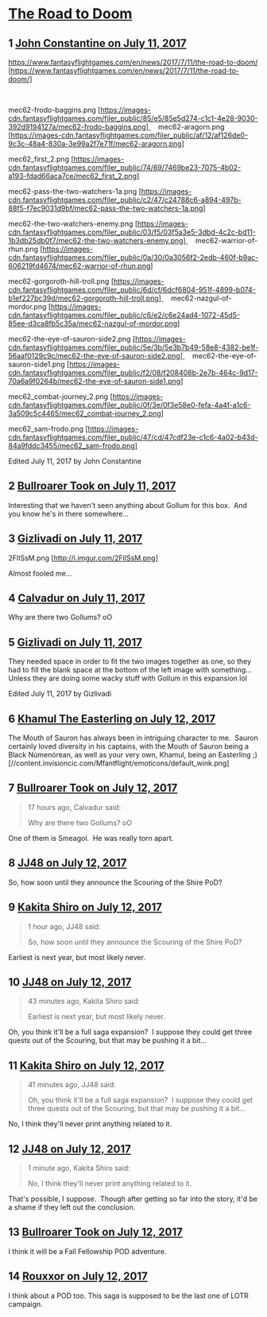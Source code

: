 # [The Road to Doom](https://community.fantasyflightgames.com/topic/253907-the-road-to-doom/)

## 1 [John Constantine on July 11, 2017](https://community.fantasyflightgames.com/topic/253907-the-road-to-doom/?do=findComment&comment=2875420)

https://www.fantasyflightgames.com/en/news/2017/7/11/the-road-to-doom/ [https://www.fantasyflightgames.com/en/news/2017/7/11/the-road-to-doom/]

 

mec62-frodo-baggins.png [https://images-cdn.fantasyflightgames.com/filer_public/85/e5/85e5d274-c1c1-4e28-9030-392d9194127a/mec62-frodo-baggins.png]     mec62-aragorn.png [https://images-cdn.fantasyflightgames.com/filer_public/af/12/af126de0-9c3c-48a4-830a-3e99a2f7e71f/mec62-aragorn.png]

mec62_first_2.png [https://images-cdn.fantasyflightgames.com/filer_public/74/69/7469be23-7075-4b02-a193-fdad66aca7ce/mec62_first_2.png]

mec62-pass-the-two-watchers-1a.png [https://images-cdn.fantasyflightgames.com/filer_public/c2/47/c24788c6-a894-497b-88f5-f7ec9031d9bf/mec62-pass-the-two-watchers-1a.png]

mec62-the-two-watchers-enemy.png [https://images-cdn.fantasyflightgames.com/filer_public/03/f5/03f5a3e5-3dbd-4c2c-bd11-1b3db25db0f7/mec62-the-two-watchers-enemy.png]     mec62-warrior-of-rhun.png [https://images-cdn.fantasyflightgames.com/filer_public/0a/30/0a3056f2-2edb-460f-b9ac-606219fd4674/mec62-warrior-of-rhun.png]

mec62-gorgoroth-hill-troll.png [https://images-cdn.fantasyflightgames.com/filer_public/6d/cf/6dcf6804-951f-4899-b074-b1ef227bc39d/mec62-gorgoroth-hill-troll.png]     mec62-nazgul-of-mordor.png [https://images-cdn.fantasyflightgames.com/filer_public/c6/e2/c6e24ad4-1072-45d5-85ee-d3ca8fb5c35a/mec62-nazgul-of-mordor.png]

mec62-the-eye-of-sauron-side2.png [https://images-cdn.fantasyflightgames.com/filer_public/5e/3b/5e3b7b49-58e8-4382-be1f-56aaf0129c9c/mec62-the-eye-of-sauron-side2.png]     mec62-the-eye-of-sauron-side1.png [https://images-cdn.fantasyflightgames.com/filer_public/f2/08/f208408b-2e7b-464c-9d17-70a6a9f0264b/mec62-the-eye-of-sauron-side1.png]

mec62_combat-journey_2.png [https://images-cdn.fantasyflightgames.com/filer_public/0f/3e/0f3e58e0-fefa-4a4f-a1c6-3a509c5c4465/mec62_combat-journey_2.png]

mec62_sam-frodo.png [https://images-cdn.fantasyflightgames.com/filer_public/47/cd/47cdf23e-c1c6-4a02-b43d-84a9fddc3455/mec62_sam-frodo.png]

Edited July 11, 2017 by John Constantine

## 2 [Bullroarer Took on July 11, 2017](https://community.fantasyflightgames.com/topic/253907-the-road-to-doom/?do=findComment&comment=2875502)

Interesting that we haven't seen anything about Gollum for this box.  And you know he's in there somewhere...

## 3 [Gizlivadi on July 11, 2017](https://community.fantasyflightgames.com/topic/253907-the-road-to-doom/?do=findComment&comment=2875775)

2FlISsM.png [http://i.imgur.com/2FlISsM.png]

Almost fooled me...

## 4 [Calvadur on July 11, 2017](https://community.fantasyflightgames.com/topic/253907-the-road-to-doom/?do=findComment&comment=2875833)

Why are there two Gollums? oO

## 5 [Gizlivadi on July 11, 2017](https://community.fantasyflightgames.com/topic/253907-the-road-to-doom/?do=findComment&comment=2875855)

They needed space in order to fit the two images together as one, so they had to fill the blank space at the bottom of the left image with something... Unless they are doing some wacky stuff with Gollum in this expansion lol

Edited July 11, 2017 by Gizlivadi

## 6 [Khamul The Easterling on July 12, 2017](https://community.fantasyflightgames.com/topic/253907-the-road-to-doom/?do=findComment&comment=2876414)

The Mouth of Sauron has always been in intriguing character to me.  Sauron certainly loved diversity in his captains, with the Mouth of Sauron being a Black Númenórean, as well as your very own, Khamul, being an Easterling ;) [//content.invisioncic.com/Mfantflight/emoticons/default_wink.png]

## 7 [Bullroarer Took on July 12, 2017](https://community.fantasyflightgames.com/topic/253907-the-road-to-doom/?do=findComment&comment=2876859)

> 17 hours ago, Calvadur said:
> 
> Why are there two Gollums? oO

One of them is Smeagol.  He was really torn apart.

## 8 [JJ48 on July 12, 2017](https://community.fantasyflightgames.com/topic/253907-the-road-to-doom/?do=findComment&comment=2877400)

So, how soon until they announce the Scouring of the Shire PoD?

## 9 [Kakita Shiro on July 12, 2017](https://community.fantasyflightgames.com/topic/253907-the-road-to-doom/?do=findComment&comment=2877648)

> 1 hour ago, JJ48 said:
> 
> So, how soon until they announce the Scouring of the Shire PoD?

Earliest is next year, but most likely never.

## 10 [JJ48 on July 12, 2017](https://community.fantasyflightgames.com/topic/253907-the-road-to-doom/?do=findComment&comment=2877757)

> 43 minutes ago, Kakita Shiro said:
> 
> Earliest is next year, but most likely never.

Oh, you think it'll be a full saga expansion?  I suppose they could get three quests out of the Scouring, but that may be pushing it a bit...

## 11 [Kakita Shiro on July 12, 2017](https://community.fantasyflightgames.com/topic/253907-the-road-to-doom/?do=findComment&comment=2877835)

> 41 minutes ago, JJ48 said:
> 
> Oh, you think it'll be a full saga expansion?  I suppose they could get three quests out of the Scouring, but that may be pushing it a bit...

No, I think they'll never print anything related to it.

## 12 [JJ48 on July 12, 2017](https://community.fantasyflightgames.com/topic/253907-the-road-to-doom/?do=findComment&comment=2877841)

> 1 minute ago, Kakita Shiro said:
> 
> No, I think they'll never print anything related to it.

That's possible, I suppose.  Though after getting so far into the story, it'd be a shame if they left out the conclusion.

## 13 [Bullroarer Took on July 12, 2017](https://community.fantasyflightgames.com/topic/253907-the-road-to-doom/?do=findComment&comment=2877872)

I think it will be a Fall Fellowship POD adventure.

## 14 [Rouxxor on July 12, 2017](https://community.fantasyflightgames.com/topic/253907-the-road-to-doom/?do=findComment&comment=2877885)

I think about a POD too. This saga is supposed to be the last one of LOTR campaign.

